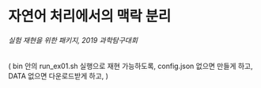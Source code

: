 # 자연어 처리에서의 맥락 분리
###### 실험 재현을 위한 패키지, 2019 과학탐구대회


(
bin 안의 run_ex01.sh 실행으로 재현 가능하도록,
config.json 없으면 만들게 하고, 
DATA 없으면 다운로드받게 하고,
)

